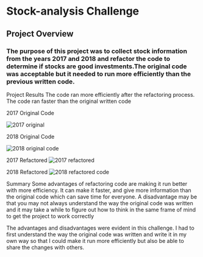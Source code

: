 # Stock-analysis Challenge

## Project Overview
### The purpose of this project was to collect stock information from the years 2017 and 2018 and refactor the code to determine if stocks are good investments.The original code was acceptable but it needed to run more efficiently than the previous written code.

Project Results
The code ran more efficiently after the refactoring  process.  The code ran faster than the original written code

2017 Original Code

![2017 original](https://user-images.githubusercontent.com/96385734/148473502-02ecebbd-ac05-4fa1-a131-82fd911533ba.png)

2018 Original Code

![2018 original code](https://user-images.githubusercontent.com/96385734/148473536-aa21aeec-9bbe-45b5-868f-de23330dc51c.png)

2017 Refactored
![2017 refactored](https://user-images.githubusercontent.com/96385734/148472685-c95e75ff-cad0-454d-82c0-a4dcc5947b9b.png) 

2018 Refactored
![2018 refactored code](https://user-images.githubusercontent.com/96385734/148472698-de481ecf-ce6e-4032-86f6-563b8b43dd34.png)

Summary
Some advantages of refactoring code are making it run better with more efficiency.  It can make it faster, and give more information than the original code which can save time for everyone. A disadvantage may be that you may not always understand the way the original code was written and it may take a while to figure out how to think in the same frame of mind to get the project to work correctly

The advantages and disadvantages were evident in this challenge.  I had to first understand the way the original code was written and write it in my own way so that I could make it run more efficiently but also be able to share the changes with others.
